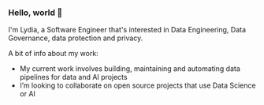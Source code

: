 ### Hello, world 👋

I'm Lydia, a Software Engineer that's interested in Data Engineering, Data Governance, data protection and privacy.

A bit of info about my work:
- My current work involves building, maintaining and automating data pipelines for data and AI projects
- I’m looking to collaborate on open source projects that use Data Science or AI

